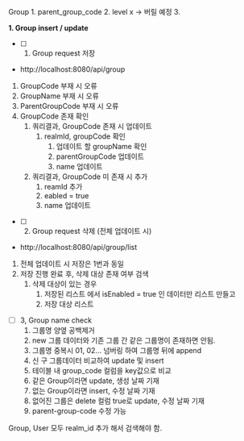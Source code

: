  Group
	1. parent_group_code
	2. level x -> 버릴 예정
	3. 


**1. Group insert / update**

- [ ] 1. Group request 저장
- http://localhost:8080/api/group
1. GroupCode 부재 시 오류
2. GroupName 부재 시 오류
3. ParentGroupCode 부재 시 오류
4. GroupCode 존재 확인
	1. 쿼리결과, GroupCode 존재 시 업데이트
		1. realmId, groupCode 확인
			1. 업데이트 할 groupName 확인
			2. parentGroupCode 업데이트
			3. name 업데이트
	2. 쿼리결과, GroupCode 미 존재 시 추가
		1. reamId 추가
		2. eabled = true
		3. name 업데이트

- [ ] 2. Group request 삭제 (전체 업데이트 시)
- http://localhost:8080/api/group/list
1. 전체 업데이트 시 저장은 1번과 동일
2. 저장 진행 완료 후, 삭제 대상 존재 여부 검색
	1. 삭제 대상이 있는 경우
		1. 저장된 리스트 에서 isEnabled = true 인 데이터만 리스트 만들고
		2. 저장 대상 리스트

		
- [ ] 3, Group name check
	 1. 그룹명 양옆 공백제거 
	 2. new 그룹 데이터와 기존 그룹 간 같은 그룹명이 존재하면 안됨. 
	 3. 그룹명 중복시 01, 02... 넘버링 하여 그룹명 뒤에 append 
	 4. 신 구 그룹데이터 비교하여 update 및 insert 
	 5. 테이블 내 group_code 컬럼을 key값으로 비교 
	 6. 같은 Group이라면 update, 생성 날짜 기재 
	 7. 없는 Group이라면 insert, 수정 날짜 기재 
	 8. 없어진 그룹은 delete 컬럼 true로 update, 수정 날짜 기재 
	 9. parent-group-code 수정 가능 


Group, User 모두  realm_id 추가 해서 검색해야 함.
